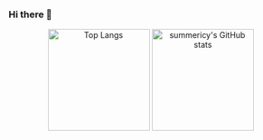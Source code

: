 ### Hi there 👋

<!--
**summericy/summericy** is a ✨ _special_ ✨ repository because its `README.md` (this file) appears on your GitHub profile.

Here are some ideas to get you started:

- 🔭 I’m currently working on ...
- 🌱 I’m currently learning ...
- 👯 I’m looking to collaborate on ...
- 🤔 I’m looking for help with ...
- 💬 Ask me about ...
- 📫 How to reach me: ...
- 😄 Pronouns: ...
- ⚡ Fun fact: ...
-->
<div align="center">
<div align="center">
    <img src="https://github-readme-stats.vercel.app/api/top-langs/?username=summericy&layout=compact&theme=tokyonight" alt="Top Langs" height=180 style="border:0"/>
    <img src="https://github-readme-stats.vercel.app/api?username=summericy&show_icons=true&theme=tokyonight" alt="summericy's GitHub stats" height=180/>
</div>
</div>
